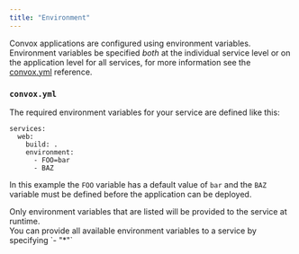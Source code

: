 ```yaml
---
title: "Environment"
---
```


Convox applications are configured using environment variables. Environment variables be specified _both_ at the individual service level or on the application level for all services, for more information see the [convox.yml](/docs/convox-yml) reference.

### `convox.yml`

The required environment variables for your service are defined like this:

```
services:
  web:
    build: .
    environment:
      - FOO=bar
      - BAZ
```

In this example the `FOO` variable has a default value of `bar` and the `BAZ` variable must be defined before the application can be deployed.

<div class="block-callout block-show-callout type-warning" markdown="1">
  Only environment variables that are listed will be provided to the service at runtime.
</div>

<div class="block-callout block-show-callout type-warning" markdown="1">
  You can provide all available environment variables to a service by specifying `- "*"`
</div>

